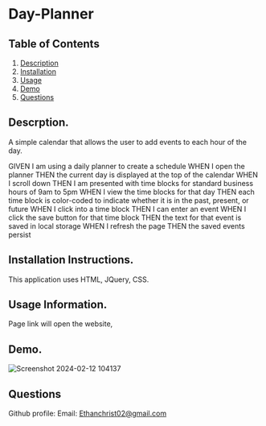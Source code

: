 # Day-Planner
## Table of Contents

1. [Description](https://github.com/EChrist01/Day-Planner/blob/main/README.md#descrption)
2. [Installation](https://github.com/EChrist01/Day-Planner/blob/main/README.md#installation-instructions)
3. [Usage](https://github.com/EChrist01/Day-Planner/blob/main/README.md#usage-information)
4. [Demo](https://github.com/EChrist01/Day-Planner/blob/main/README.md#demo)
5. [Questions](https://github.com/EChrist01/Day-Planner/blob/main/README.md#questions)

## Descrption.
A simple calendar that allows the user to add events to each hour of the day.

GIVEN I am using a daily planner to create a schedule
WHEN I open the planner
THEN the current day is displayed at the top of the calendar
WHEN I scroll down
THEN I am presented with time blocks for standard business hours of 9am to 5pm
WHEN I view the time blocks for that day
THEN each time block is color-coded to indicate whether it is in the past, present, or future
WHEN I click into a time block
THEN I can enter an event
WHEN I click the save button for that time block
THEN the text for that event is saved in local storage
WHEN I refresh the page
THEN the saved events persist

## Installation Instructions.
This application uses HTML, JQuery, CSS. 

## Usage Information.
Page link will open the website, 

## Demo.
![Screenshot 2024-02-12 104137](https://github.com/EChrist01/Day-Planner/assets/146894896/3484ead0-b38e-4197-8a5a-321040a2d107)

## Questions
Github profile: 
Email: Ethanchrist02@gmail.com

